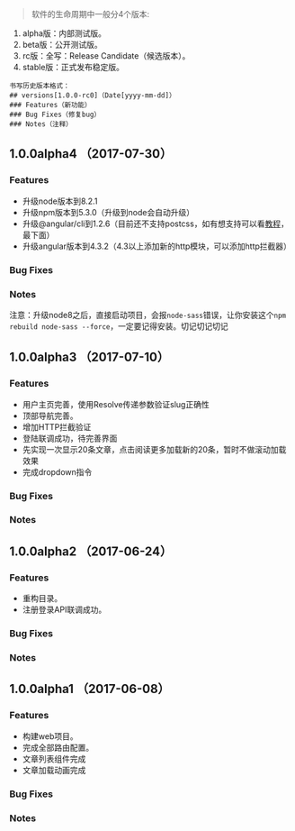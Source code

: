> 软件的生命周期中一般分4个版本:
1. alpha版：内部测试版。
2. beta版：公开测试版。
3. rc版：全写：Release Candidate（候选版本）。
4. stable版：正式发布稳定版。
```
书写历史版本格式：
## versions[1.0.0-rc0]（Date[yyyy-mm-dd]）
### Features（新功能）
### Bug Fixes（修复bug）
### Notes（注释）
```

## 1.0.0alpha4 （2017-07-30）
### Features
- 升级node版本到8.2.1
- 升级npm版本到5.3.0（升级到node会自动升级）
- 升级@angular/cli到1.2.6（目前还不支持postcss，如有想支持可以看[教程](https://github.com/jiayisheji/jianshu/blob/master/doc/web%E5%88%9D%E5%A7%8B%E5%8C%96.md)，最下面）
- 升级angular版本到4.3.2（4.3以上添加新的http模块，可以添加http拦截器）
### Bug Fixes
### Notes
注意：升级node8之后，直接启动项目，会报`node-sass`错误，让你安装这个`npm rebuild node-sass --force`，一定要记得安装。切记切记切记

## 1.0.0alpha3 （2017-07-10）
### Features
- 用户主页完善，使用Resolve传递参数验证slug正确性
- 顶部导航完善。
- 增加HTTP拦截验证
- 登陆联调成功，待完善界面
- 先实现一次显示20条文章，点击阅读更多加载新的20条，暂时不做滚动加载效果
- 完成dropdown指令
### Bug Fixes

### Notes

## 1.0.0alpha2 （2017-06-24）
### Features
- 重构目录。
- 注册登录API联调成功。
### Bug Fixes

### Notes

## 1.0.0alpha1 （2017-06-08）
### Features
- 构建web项目。
- 完成全部路由配置。
- 文章列表组件完成
- 文章加载动画完成
### Bug Fixes

### Notes
